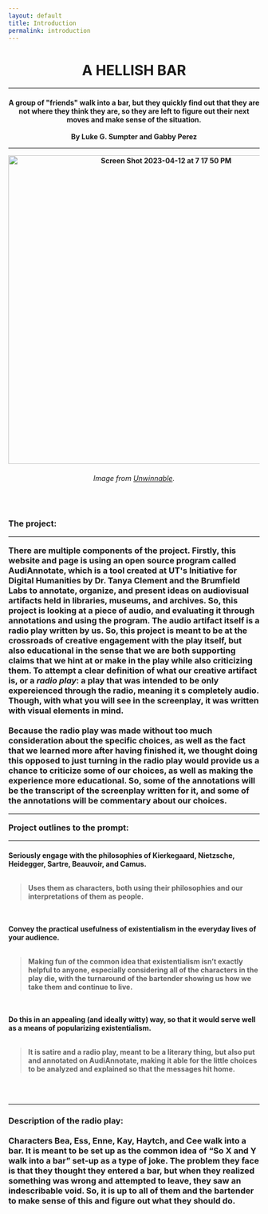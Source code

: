 ```yaml
---
layout: default
title: Introduction
permalink: introduction
---
```

<!-- Add an essay or interpretive material below this line,
using HTML or markdown.  Do not modify this file above this line -->
<center><h1><b>A HELLISH BAR</b></h1></center>
<hr>
<h4><center>A group of "friends" walk into a bar, but they quickly find out that they are not where they think they are, so they are left to figure out their next moves and make sense of the situation. 
<br>
  <br>
  By Luke G. Sumpter and Gabby Perez</center>
  <hr>
  <p style="text-align:center;"><img align="center" width="617" alt="Screen Shot 2023-04-12 at 7 17 50 PM" src="https://user-images.githubusercontent.com/122332459/231613571-95ffc47e-b01a-4cf1-91fd-e610e1617e17.png"></p>
  <center><h6>Image from <a href="https://unwinnable.com/2020/01/14/when-in-hell-we-do-shots-at-the-bar/">Unwinnable</a>.</h6></center>
  <br>
  <h3><b>The project:</b>
  <hr>
There are multiple components of the project. Firstly, this website and page is using an open source program called AudiAnnotate, which is a tool created at UT's Initiative for Digital Humanities by Dr. Tanya Clement and the Brumfield Labs to annotate, organize, and present ideas on audiovisual artifacts held in libraries, museums, and archives. So, this project is looking at a piece of audio, and evaluating it through annotations and using the program. The audio artifact itself is a radio play written by us. So, this project is meant to be at the crossroads of creative engagement with the play itself, but also educational in the sense that we are both supporting claims that we hint at or make in the play while also criticizing them. To attempt a clear definition of what our creative artifact is, or a <i>radio play</i>: a play that was intended to be only expereienced through the radio, meaning it s completely audio. Though, with what you will see in the screenplay, it was written with visual elements in mind.
  <br>
  <br>
Because the radio play was made without too much consideration about the specific choices, as well as the fact that we learned more after having finished it, we thought doing this opposed to just turning in the radio play would provide us a chance to criticize some of our choices, as well as making the experience more educational. So, some of the annotations will be the transcript of the screenplay written for it, and some of the annotations will be commentary about our choices.
  <hr>
 <b>Project outlines to the prompt:</b>
  <hr>
<h4>Seriously engage with the philosophies of Kierkegaard, Nietzsche, Heidegger, Sartre, Beauvoir, and Camus. 
  <br>
  <br>
<blockquote>Uses them as characters, both using their philosophies and our interpretations of them as people.</blockquote>
  <br>
  <br>
Convey the practical usefulness of existentialism in the everyday lives of your audience.
  <br>
  <br>
<blockquote>Making fun of the common idea that existentialism isn’t exactly helpful to anyone, especially considering all of the characters in the play die, with the turnaround of the bartender showing us how we take them and continue to live. </blockquote>
  <br>
  <br>
  Do this in an appealing (and ideally witty) way, so that it would serve well as a means of popularizing existentialism.
  <br>
  <br>
<blockquote>It is satire and a radio play, meant to be a literary thing, but also put and annotated on AudiAnnotate, making it able for the little choices to be analyzed and explained so that the messages hit home. </blockquote>
<br>
  <br>
  <hr>
<h3><b>Description of the radio play:</b>
  <br>
  <br>
Characters Bea, Ess, Enne, Kay, Haytch, and Cee walk into a bar. It is meant to be set up as the common idea of “So X and Y walk into a bar” set-up as a type of joke. The problem they face is that they thought they entered a bar, but when they realized something was wrong and attempted to leave, they saw an indescribable void. So, it is up to all of them and the bartender to make sense of this and figure out what they should do. 
